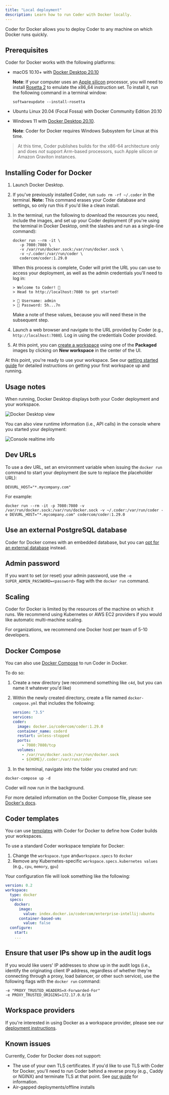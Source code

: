 ```yaml
---
title: "Local deployment"
description: Learn how to run Coder with Docker locally.
---
```


Coder for Docker allows you to deploy Coder to any machine on which Docker runs
quickly.

## Prerequisites

Coder for Docker works with the following platforms:

- macOS 10.10+ with
  [Docker Desktop 20.10](https://www.docker.com/products/docker-desktop)

  **Note**: If your computer uses an [Apple silicon] processor, you will need to
  install [Rosetta 2] to emulate the x86_64 instruction set. To install it, run
  the following command in a terminal window:

  ```console
  softwareupdate --install-rosetta
  ```

- Ubuntu Linux 20.04 (Focal Fossa) with Docker Community Edition 20.10
- Windows 11 with
  [Docker Desktop 20.10](https://www.docker.com/products/docker-desktop).

  **Note**: Coder for Docker requires Windows Subsystem for Linux at this time.

[apple silicon]: https://en.wikipedia.org/wiki/Apple_silicon
[rosetta 2]: https://support.apple.com/en-us/HT211861

> At this time, Coder publishes builds for the x86-64 architecture only and does
> _not_ support Arm-based processors, such Apple silicon or Amazon Graviton
> instances.

## Installing Coder for Docker

1. Launch Docker Desktop.

1. If you've previously installed Coder, run `sudo rm -rf ~/.coder` in the
   terminal. **Note:** This command erases your Coder database and settings, so
   only run this if you'd like a clean install.

1. In the terminal, run the following to download the resources you need,
   include the images, and set up your Coder deployment (if you're using the
   terminal in Docker Desktop, omit the slashes and run as a single-line
   command):

   ```console
   docker run --rm -it \
      -p 7080:7080 \
      -v /var/run/docker.sock:/var/run/docker.sock \
      -v ~/.coder:/var/run/coder \
      codercom/coder:1.29.0
   ```

   When this process is complete, Coder will print the URL you can use to access
   your deployment, as well as the admin credentials you'll need to log in:

   ```console
   > Welcome to Coder! 👋
   > Head to http://localhost:7080 to get started!

   > 🙋 Username: admin
   > 🔑 Password: 5h...7n
   ```

   Make a note of these values, because you will need these in the subsequent
   step.

1. Launch a web browser and navigate to the URL provided by Coder (e.g.,
   `http://localhost:7080`). Log in using the credentials Coder provided.

1. At this point, you can [create a workspace](../workspaces/create.md) using
   one of the **Packaged** images by clicking on **New workspace** in the center
   of the UI.

At this point, you're ready to use your workspace. See our
[getting started guide](../getting-started/docker.md) for detailed instructions
on getting your first workspace up and running.

## Usage notes

When running, Docker Desktop displays both your Coder deployment and your
workspace.

![Docker Desktop view](../assets/setup/docker-desktop.png)

You can also view runtime information (i.e., API calls) in the console where you
started your deployment:

![Console realtime info](../assets/setup/coder-for-docker-console.png)

## Dev URLs

To use a dev URL, set an environment variable when issuing the `docker run`
command to start your deployment (be sure to replace the placeholder URL):

```console
DEVURL_HOST="*.mycompany.com"
```

For example:

```console
docker run --rm -it -p 7080:7080 -v /var/run/docker.sock:/var/run/docker.sock -v ~/.coder:/var/run/coder -e DEVURL_HOST="*.mycompany.com" codercom/coder:1.29.0
```

## Use an external PostgreSQL database

Coder for Docker comes with an embedded database, but you can
[opt for an external database](postgres.md) instead.

## Admin password

If you want to set (or reset) your admin password, use the
`-e SUPER_ADMIN_PASSWORD=<password>` flag with the `docker run` command.

## Scaling

Coder for Docker is limited by the resources of the machine on which it runs. We
recommend using Kubernetes or AWS EC2 providers if you would like automatic
multi-machine scaling.

For organizations, we recommend one Docker host per team of 5-10 developers.

## Docker Compose

You can also use [Docker Compose](https://docs.docker.com/compose/) to run Coder
in Docker.

To do so:

1. Create a new directory (we recommend something like `c4d`, but you can name
   it whatever you'd like)
1. Within the newly created directory, create a file named `docker-compose.yml`
   that includes the following:

   ```yaml
   version: "3.5"
   services:
   coder:
     image: docker.io/codercom/coder:1.29.0
     container_name: coderd
     restart: unless-stopped
     ports:
       - 7080:7080/tcp
     volumes:
       - /var/run/docker.sock:/var/run/docker.sock
       - ${HOME}/.coder:/var/run/coder
   ```

1. In the terminal, navigate into the folder you created and run:

```console
docker-compose up -d
```

Coder will now run in the background.

For more detailed information on the Docker Compose file, please see
[Docker's docs](https://docs.docker.com/compose/compose-file/compose-file-v3/).

## Coder templates

You can use
[templates](https://coder.com/docs/coder/latest/workspaces/workspace-templates/templates#workspace-template-sample)
with Coder for Docker to define how Coder builds your workspaces.

To use a standard Coder workspace template for Docker:

1. Change the `workspace.type` and`workspace.specs` to `docker`
1. Remove any Kubernetes-specific `workspace.specs.kubernetes values` (e.g.,
   `cpu`, `memory`, `gpu`)

Your configuration file will look something like the following:

```yaml
version: 0.2
workspace:
  type: docker
  specs:
    docker:
      image:
        value: index.docker.io/codercom/enterprise-intellij:ubuntu
      container-based-vm:
        value: false
  configure:
    start:
    ...
```

## Ensure that user IPs show up in the audit logs

If you would like users' IP addresses to show up in the audit logs (i.e.,
identify the originating client IP address, regardless of whether they're
connecting through a proxy, load balancer, or other such service), use the
following flags with the `docker run` command:

```console
-e "PROXY_TRUSTED_HEADERS=X-Forwarded-For"
-e PROXY_TRUSTED_ORIGINS=172.17.0.0/16
```

## Workspace providers

If you're interested in using Docker as a workspace provider, please see our
[deployment instructions](../../admin/workspace-providers/deployment/docker.md).

## Known issues

Currently, Coder for Docker does not support:

- The use of your own TLS certificates. If you'd like to use TLS with Coder for
  Docker, you'll need to run Coder behind a reverse proxy (e.g., Caddy or NGINX)
  and terminate TLS at that point. See
  [our guide](../guides/tls-certificates/docker-tls.md) for information.
- Air-gapped deployments/offline installs
